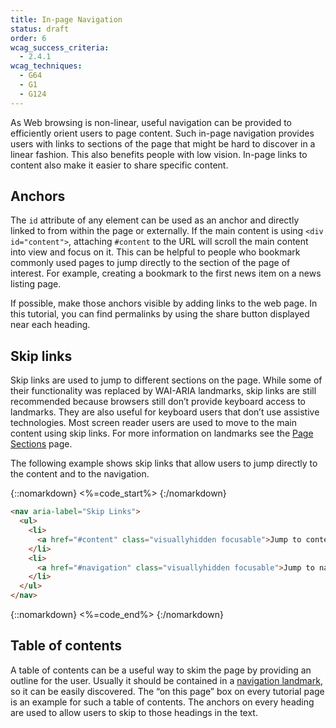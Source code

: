 ```yaml
---
title: In-page Navigation
status: draft
order: 6
wcag_success_criteria:
  - 2.4.1
wcag_techniques:
  - G64
  - G1
  - G124
---
```


As Web browsing is non-linear, useful navigation can be provided to efficiently orient users to page content. Such in-page navigation provides users with links to sections of the page that might be hard to discover in a linear fashion. This also benefits people with low vision. In-page links to content also make it easier to share specific content.

## Anchors

The `id` attribute of any element can be used as an anchor and directly linked to from within the page or externally. If the main content is using `<div id="content">`, attaching `#content` to the URL will scroll the main content into view and focus on it. This can be helpful to people who bookmark commonly used pages to jump directly to the section of the page of interest. For example, creating a bookmark to the first news item on a news listing page.

If possible, make those anchors visible by adding links to the web page. In this tutorial, you can find permalinks by using the share button displayed near each heading.

## Skip links

Skip links are used to jump to different sections on the page. While some of their functionality was replaced by WAI-ARIA landmarks, skip links are still recommended because browsers still don’t provide keyboard access to landmarks. They are also useful for keyboard users that don’t use assistive technologies. Most screen reader users are used to move to the main content using skip links. For more information on landmarks see the [Page Sections](sections.html) page.

The following example shows skip links that allow users to jump directly to the content and to the navigation.

{::nomarkdown}
<%=code_start%>
{:/nomarkdown}

~~~html
<nav aria-label="Skip Links">
  <ul>
    <li>
      <a href="#content" class="visuallyhidden focusable">Jump to content</a>
    </li>
    <li>
      <a href="#navigation" class="visuallyhidden focusable">Jump to navigation</a>
    </li>
  </ul>
</nav>
~~~

{::nomarkdown}
<%=code_end%>
{:/nomarkdown}

## Table of contents

A table of contents can be a useful way to skim the page by providing an outline for the user. Usually it should be contained in a [navigation landmark](sections.html#navigation), so it can be easily discovered. The “on this page” box on every tutorial page is an example for such a table of contents. The anchors on every heading are used to allow users to skip to those headings in the text.
